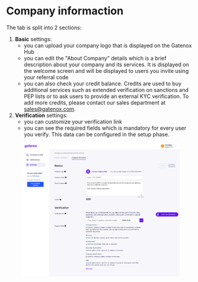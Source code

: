 # Company informaction

The tab is split into 2 sections:

1. **Basic** settings:
   * you can upload your company logo that is displayed on the Gatenox Hub
   * you can edit the "About Company" details which is a brief description about your company and its services. It is displayed on the welcome screen and will be displayed to users you invite using your referral code
   * you can also check your credit balance. Credits are used to buy additional services such as extended verification on sanctions and PEP lists or to ask users to provide an external KYC verification. To add more credits, please contact our sales department at sales@gatenox.com.
2. **Verification** settings:
   * you can customize your verification link
   * you can see the required fields which is mandatory for every user you verify. This data can be configured in the setup phase.

<figure><img src="../../Images/settings_company.png" alt=""><figcaption></figcaption></figure>
